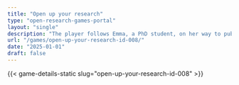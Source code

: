 ```yaml
---
title: "Open up your research"
type: "open-research-games-portal"
layout: "single"
description: "The player follows Emma, a PhD student, on her way to publishing her research paper. Along the way she has to decide whether she will adopt traditional appro..."
url: "/games/open-up-your-research-id-008/"
date: "2025-01-01"
draft: false
---
```


{{< game-details-static slug="open-up-your-research-id-008" >}}
